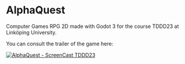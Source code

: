 # AlphaQuest
Computer Games RPG 2D made with Godot 3 for the course TDDD23 at Linköping University.

You can consult the trailer of the game here:

[![AlphaQuest - ScreenCast TDDD23](http://img.youtube.com/vi/kDOf-BziNp0/0.jpg)](http://www.youtube.com/watch?v=kDOf-BziNp0 "AlphaQuest - ScreenCast TDDD23")
